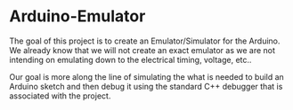 # Arduino-Emulator

The goal of this project is to create an Emulator/Simulator for the Arduino.
We already know that we will not create an exact emulator as we are not
intending on emulating down to the electrical timing, voltage, etc..

Our goal is more along the line of simulating the what is needed to build
an Arduino sketch and then debug it using the standard C++ debugger that is
associated with the project.

